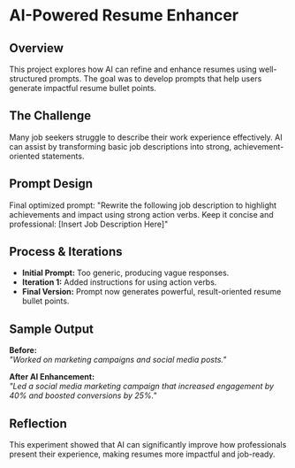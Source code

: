 # AI-Powered Resume Enhancer

## Overview
This project explores how AI can refine and enhance resumes using well-structured prompts. The goal was to develop prompts that help users generate impactful resume bullet points.

## The Challenge
Many job seekers struggle to describe their work experience effectively. AI can assist by transforming basic job descriptions into strong, achievement-oriented statements.

## Prompt Design
Final optimized prompt:
"Rewrite the following job description to highlight achievements and impact using strong action verbs. Keep it concise and professional: [Insert Job Description Here]"

## Process & Iterations
- **Initial Prompt:** Too generic, producing vague responses.
- **Iteration 1:** Added instructions for using action verbs.
- **Final Version:** Prompt now generates powerful, result-oriented resume bullet points.

## Sample Output
**Before:**  
*"Worked on marketing campaigns and social media posts."*

**After AI Enhancement:**  
*"Led a social media marketing campaign that increased engagement by 40% and boosted conversions by 25%."*

## Reflection
This experiment showed that AI can significantly improve how professionals present their experience, making resumes more impactful and job-ready.

